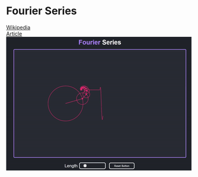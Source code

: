 # Fourier Series

[Wikipedia](https://en.wikipedia.org/wiki/Fourier_series)\
[Article](https://bilimneguzellan.net/en/purrier-series-meow-and-making-images-speak/)\
[![Fourier series gif](/fourier.gif)](https://nonvegan.github.io/fourier-series)
